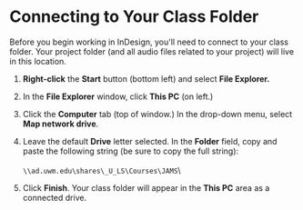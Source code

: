 # Connecting to Your Class Folder

Before you begin working in InDesign, you'll need to connect to your class folder. Your project folder (and all audio files related to your project) will live in this location.

1. **Right-click** the **Start** button (bottom left) and select **File Explorer.**
2. In the **File Explorer** window, click **This PC** (on left.)&#x20;
3. Click the **Computer** tab (top of window.) In the drop-down menu, select **Map network drive**.&#x20;
4. Leave the default **Drive** letter selected. In the **Folder** field, copy and paste the following string (be sure to copy the full string): \
   \
   `\\ad.uwm.edu\shares\_U_LS\Courses\JAMS`\

5. Click **Finish**. Your class folder will appear in the **This PC** area as a connected drive.&#x20;
